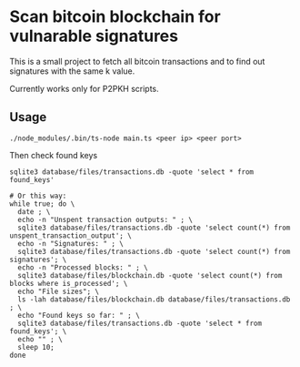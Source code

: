 # Scan bitcoin blockchain for vulnarable signatures

This is a small project to fetch all bitcoin transactions and to find out signatures with the same k value.

Currently works only for P2PKH scripts.

## Usage

```
./node_modules/.bin/ts-node main.ts <peer ip> <peer port>
```

Then check found keys

```
sqlite3 database/files/transactions.db -quote 'select * from found_keys'

# Or this way:
while true; do \
  date ; \
  echo -n "Unspent transaction outputs: " ; \
  sqlite3 database/files/transactions.db -quote 'select count(*) from unspent_transaction_output'; \
  echo -n "Signatures: " ; \
  sqlite3 database/files/transactions.db -quote 'select count(*) from signatures'; \
  echo -n "Processed blocks: " ; \
  sqlite3 database/files/blockchain.db -quote 'select count(*) from blocks where is_processed'; \
  echo "File sizes"; \
  ls -lah database/files/blockchain.db database/files/transactions.db ; \
  echo "Found keys so far: " ; \
  sqlite3 database/files/transactions.db -quote 'select * from found_keys'; \
  echo "" ; \
  sleep 10;
done
```
